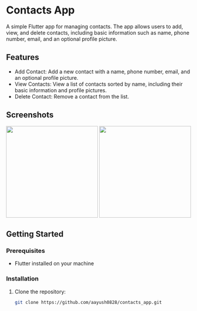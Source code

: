 # Contacts App

A simple Flutter app for managing contacts. The app allows users to add, view, and delete contacts, including basic information such as name, phone number, email, and an optional profile picture.   

## Features

- Add Contact: Add a new contact with a name, phone number, email, and an optional profile picture.
- View Contacts: View a list of contacts sorted by name, including their basic information and profile pictures. 
- Delete Contact: Remove a contact from the list.  
   
## Screenshots
   
<img src="https://github.com/aayush0828/contact_app/assets/132382177/1219569d-14c5-4341-b6c3-156d27b7b0ff" width="250">
<img src="https://github.com/aayush0828/contact_app/assets/132382177/52960fb9-6523-43e3-b5f9-49ad8bc7a7fc" width="250">

         
## Getting Started

### Prerequisites

- Flutter installed on your machine

### Installation

1. Clone the repository:

   ```bash
   git clone https://github.com/aayush0828/contacts_app.git
